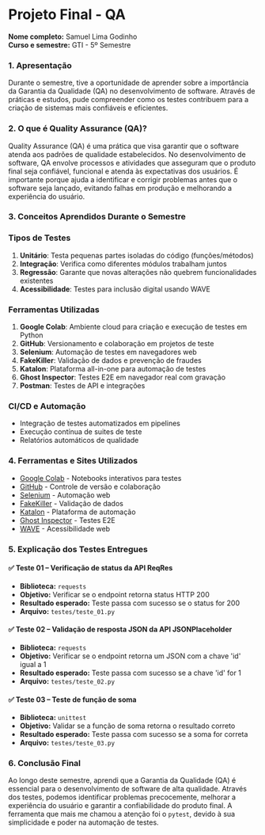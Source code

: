 # Projeto Final - QA

**Nome completo:** Samuel Lima Godinho  
**Curso e semestre:** GTI - 5º Semestre  

### 1. Apresentação

Durante o semestre, tive a oportunidade de aprender sobre a importância da Garantia da Qualidade (QA) no desenvolvimento de software. Através de práticas e estudos, pude compreender como os testes contribuem para a criação de sistemas mais confiáveis e eficientes.

### 2. O que é Quality Assurance (QA)?

Quality Assurance (QA) é uma prática que visa garantir que o software atenda aos padrões de qualidade estabelecidos. No desenvolvimento de software, QA envolve processos e atividades que asseguram que o produto final seja confiável, funcional e atenda às expectativas dos usuários. É importante porque ajuda a identificar e corrigir problemas antes que o software seja lançado, evitando falhas em produção e melhorando a experiência do usuário.

### 3. Conceitos Aprendidos Durante o Semestre

### Tipos de Testes
1. **Unitário**: Testa pequenas partes isoladas do código (funções/métodos)
2. **Integração**: Verifica como diferentes módulos trabalham juntos
3. **Regressão**: Garante que novas alterações não quebrem funcionalidades existentes
4. **Acessibilidade**: Testes para inclusão digital usando WAVE

### Ferramentas Utilizadas
1. **Google Colab**: Ambiente cloud para criação e execução de testes em Python
2. **GitHub**: Versionamento e colaboração em projetos de teste
3. **Selenium**: Automação de testes em navegadores web
4. **FakeKiller**: Validação de dados e prevenção de fraudes
5. **Katalon**: Plataforma all-in-one para automação de testes
6. **Ghost Inspector**: Testes E2E em navegador real com gravação
7. **Postman**: Testes de API e integrações

### CI/CD e Automação
- Integração de testes automatizados em pipelines
- Execução contínua de suites de teste
- Relatórios automáticos de qualidade
  
### 4. Ferramentas e Sites Utilizados

- [Google Colab](https://colab.research.google.com/) - Notebooks interativos para testes
- [GitHub](https://github.com/) - Controle de versão e colaboração
- [Selenium](https://www.selenium.dev/) - Automação web
- [FakeKiller](https://www.fakekiller.com.br/) - Validação de dados
- [Katalon](https://katalon.com/) - Plataforma de automação
- [Ghost Inspector](https://ghostinspector.com/) - Testes E2E
- [WAVE](https://wave.webaim.org/) - Acessibilidade web

### 5. Explicação dos Testes Entregues

#### ✅ Teste 01 – Verificação de status da API ReqRes
- **Biblioteca:** `requests`
- **Objetivo:** Verificar se o endpoint retorna status HTTP 200
- **Resultado esperado:** Teste passa com sucesso se o status for 200
- **Arquivo:** `testes/teste_01.py`

#### ✅ Teste 02 – Validação de resposta JSON da API JSONPlaceholder
- **Biblioteca:** `requests`
- **Objetivo:** Verificar se o endpoint retorna um JSON com a chave 'id' igual a 1
- **Resultado esperado:** Teste passa com sucesso se a chave 'id' for 1
- **Arquivo:** `testes/teste_02.py`

#### ✅ Teste 03 – Teste de função de soma
- **Biblioteca:** `unittest`
- **Objetivo:** Validar se a função de soma retorna o resultado correto
- **Resultado esperado:** Teste passa com sucesso se a soma for correta
- **Arquivo:** `testes/teste_03.py`

### 6. Conclusão Final

Ao longo deste semestre, aprendi que a Garantia da Qualidade (QA) é essencial para o desenvolvimento de software de alta qualidade. Através dos testes, podemos identificar problemas precocemente, melhorar a experiência do usuário e garantir a confiabilidade do produto final. A ferramenta que mais me chamou a atenção foi o `pytest`, devido à sua simplicidade e poder na automação de testes.


